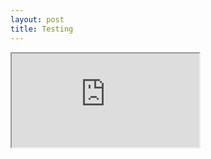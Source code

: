 ```yaml
---
layout: post
title: Testing
---
```


<iframe src="https://docs.google.com/spreadsheets/d/e/2PACX-1vRvxy068ZNZ2zWx_U4H67WD9OQHaPUnHJr6-4mUZbECHewSUmP-tE_ryVBr_iVIVFXL7tvjgQ4F_v4q/pubhtml?widget=true&amp;headers=false"></iframe>